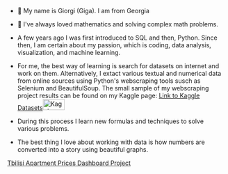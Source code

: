 - 👋 My name is Giorgi (Giga). I am from Georgia
- 👀 I've always loved mathematics and solving complex math problems.
- A few years ago I was first introduced to SQL and then, Python. Since then, I am certain about my passion, which is coding, data analysis, visualization, and machine learning.
- For me, the best way of learning is search for datasets on internet and work on them. Alternatively, I extact various textual and numerical data from online sources using Python's webscraping tools susch as Selenium and BeautifulSoup. The small sample of my webscraping project results can be found on my Kaggle page:  [Link to Kaggle Datasets](http://beridzeg45.pythonanywhere.com/)<img src="https://www.kaggle.com/static/images/site-logo.svg" alt="Kaggle Logo" width="50" height="25">

- During this process I learn new formulas and techniques to solve various problems.
- The best thing I love about working with data is how numbers are converted into a story using beautiful graphs.

[Tbilisi Apartment Prices Dashboard Project](http://beridzeg45.pythonanywhere.com/)
